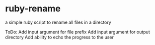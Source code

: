 ruby-rename
===========

a simple ruby script to rename all files in a directory

ToDo:
Add input argument for file prefix
Add input argument for output directory
Add ability to echo the progress to the user
